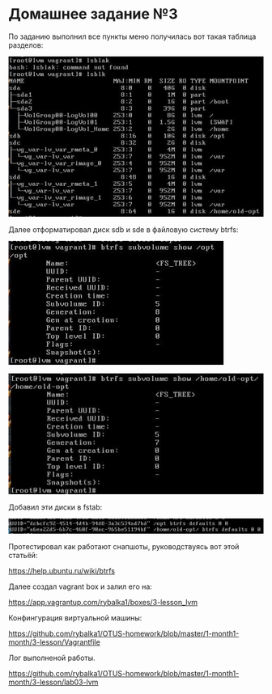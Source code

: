 # Домашнее задание №3

По заданию выполнил все пункты меню получилась вот такая таблица разделов:

![alt text](https://github.com/rybalka1/OTUS-homework/blob/master/1-month/3-lesson/photo_2021-02-07_22-45-16.jpg "Logo Title Text 1")

Далее отформатировал диск sdb и sde в файловую систему btrfs:

![alt text](https://github.com/rybalka1/OTUS-homework/blob/master/1-month/3-lesson/photo_2021-02-07_22-45-18.jpg "Диск sdb")

![alt text](https://github.com/rybalka1/OTUS-homework/blob/master/1-month/3-lesson/photo_2021-02-07_22-45-21.jpg "Диск sde")

Добавил эти диски в fstab:

![alt text](https://github.com/rybalka1/OTUS-homework/blob/master/1-month/3-lesson/photo_2021-02-07_22-58-50.jpg "fstab")

Протестировал как работают снапшоты, руководствуясь вот этой статьёй:

<https://help.ubuntu.ru/wiki/btrfs>

Далее создал vagrant box и залил его на:

<https://app.vagrantup.com/rybalka1/boxes/3-lesson_lvm>

Конфингурация виртуальной машины:

<https://github.com/rybalka1/OTUS-homework/blob/master/1-month1-month/3-lesson/Vagrantfile>

Лог выполненой работы.  

<https://github.com/rybalka1/OTUS-homework/blob/master/1-month1-month/3-lesson/lab03-lvm>